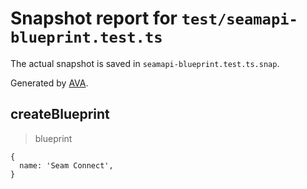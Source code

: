 # Snapshot report for `test/seamapi-blueprint.test.ts`

The actual snapshot is saved in `seamapi-blueprint.test.ts.snap`.

Generated by [AVA](https://avajs.dev).

## createBlueprint

> blueprint

    {
      name: 'Seam Connect',
    }
